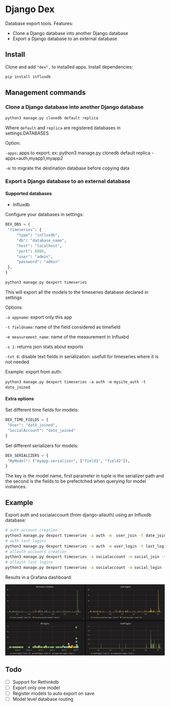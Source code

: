 # Django Dex

Database export tools. Features:

- Clone a Django database into another Django database
- Export a Django database to an external database

## Install

Clone and add `"dex",` to installed apps. Install dependencies:

   ```bash
   pip install influxdb
   ```
   
## Management commands
   
### Clone a Django database into another Django database

   ```bash
   python3 manage.py clonedb default replica
   ```
   
Where `default` and `replica` are registered databases in settings.DATABASES

Option:

`-apps`: apps to export: ex: python3 manage.py clonedb default replica -apps=auth,myapp1,myapp2

`-m`: to migrate the destination database before copying data

   
### Export a Django database to an external database

#### Supported databases

- Influxdb

Configure your databases in settings:

   ```python
   DEX_DBS = {
    "timeseries": {
        "type": "influxdb",
        "db": "database_name",
        "host": "localhost",
        "port": 8086,
        "user": "admin",
        "password": "admin"
    },
   }
   ```

   ```bash
   python3 manage.py dexport timeseries
   ```
   
This will export all the models to the timeseries database declared in settings

Options:

`-a appname`: export only this app

`-t fieldname`: name of the field considered as timefield

`-m measurement_name`: name of the measurement in Influxbd

`-s 1`: returns json stats about exports

`-txt 0`: disable text fields in serialization: usefull for timeseries where it is not needed

Example: export from auth:

`python3 manage.py dexport timeseries -a auth -m mysite_auth -t date_joined`

#### Extra options

Set different time fields for models:

   ```python
   DEX_TIME_FIELDS = {
    "User": "date_joined",
    "SocialAccount": "date_joined"
   }
   ```
 
 Set different serializers for models:
 
   ```python
   DEX_SERIALIZERS = {
    "MyModel": ("myapp.serializer", ["field1", "field2"]),
   }
   ```
   
The key is the model name, first parameter in tuple is the serializer path and the second is the fields to be prefectched when
querying for model instances.

## Example

Export auth and socialaccount (from django-allauth) using an Influxdb database:

   ```bash
   # auth account creation
   python3 manage.py dexport timeseries -a auth -m  user_join -t date_joined -txt 0
   # auth last logins
   python3 manage.py dexport timeseries -a auth -m user_login -t last_login -txt 0
   # allauth accounts creation
   python3 manage.py dexport timeseries -a socialaccount -m social_join -t date_joined -txt 0
   # allauth last logins
   python3 manage.py dexport timeseries -a socialaccount -m social_login -t last_login -txt 0
   ```

Results in a Grafana dashboard:

![Dex auth dashboard screenshot](https://github.com/synw/django-dex/raw/master/doc/img/screenshot.png)

## Todo

- [ ] Support for Rethinkdb
- [ ] Export only one model
- [ ] Register models to auto export on save
- [ ] Model level database routing
